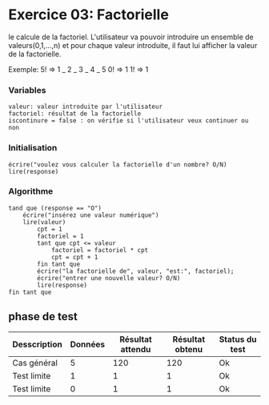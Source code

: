 # Exercice 03: Factorielle

le calcule de la factoriel.
L'utilisateur va pouvoir introduire un ensemble de valeurs(0,1,...,n) et pour chaque valeur introduite,
il faut lui afficher la valeur de la factorielle.

Exemple:
5! => 1 _ 2 _ 3 _ 4 _ 5
0! => 1
1! => 1

### Variables

```
valeur: valeur introduite par l'utilisateur
factoriel: résultat de la factorielle
iscontinure = false : on vérifie si l'utilisateur veux continuer ou non

```

### Initialisation

```
écrire("voulez vous calculer la factorielle d'un nombre? O/N)
lire(response)
```

### Algorithme

```
tand que (response == "O")
    écrire("insérez une valeur numérique")
    lire(valeur)
        cpt = 1
        factoriel = 1
        tant que cpt <= valeur
            factoriel = factoriel * cpt
            cpt = cpt + 1
        fin tant que
        écrire("la factorielle de", valeur, "est:", factoriel);
        écrire("entrer une nouvelle valeur? O/N)
        lire(response)
fin tant que
```

## phase de test

| Desscription | Données | Résultat attendu | Résultat obtenu | Status du test |
| ------------ | ------- | ---------------- | --------------- | -------------- |
| Cas général  | 5       | 120              | 120             | Ok             |
| Test limite  | 1       | 1                | 1               | Ok             |
| Test limite  | 0       | 1                | 1               | Ok             |
